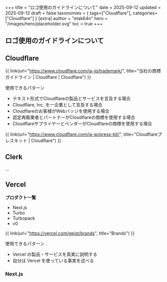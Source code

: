 +++
title = "ロゴ使用のガイドラインについて"
date = 2025-09-12
updated = 2025-09-12
draft = false
taxonomies = { tags=["Cloudflare"], categories=["Cloudflare"] }
[extra]
author = "etak64n"
hero = "/images/hero/placeholder.svg"
toc = true
+++

## ロゴ使用のガイドラインについて

## Cloudflare

{{ link(url="https://www.cloudflare.com/ja-jp/trademark/", title="当社の商標ガイドライン | Cloudflare | Cloudflare") }}

使用できるパターン
- テキスト形式でCloudflareの製品とサービスを言及する場合
- Cloudflare, Inc. を一企業として言及する場合
- Cloudflareのお客様がWebバッジを使用する場合
- 認定再販業者とパートナーがCloudflareの商標を使用する場合
- CloudflareサプライヤーとベンダーがCloudflareの商標を使用する場合

{{ link(url="https://www.cloudflare.com/ja-jp/press-kit/", title="Cloudflareプレスキット | Cloudflare") }}

## Clerk

...

## Vercel

**プロダクト一覧**

* Next.js
* Turbo
* Turbopack
* v0

{{ link(url="https://vercel.com/geist/brands", title="Brands") }}

使用できるパターン
* Vercel の製品・サービスを真実に説明する
* 自分は Vercel を使っている事実を述べる

### Next.js




